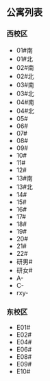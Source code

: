 ## 公寓列表

### 西校区

- 01#南
- 01#北
- 02#南
- 02#北
- 03#南
- 03#北
- 04#南
- 04#北
- 05#
- 06#
- 07#
- 08#
- 09#
- 10#
- 11#
- 12#
- 13#南
- 13#北
- 14#
- 15#
- 16#
- 17#
- 18#
- 19#
- 20#
- 21#
- 22#
- 研男#
- 研女#
- A-
- C-
- rxy-

### 东校区

- E01#
- E02#
- E04#
- E06#
- E08#
- E09#
- E10#
